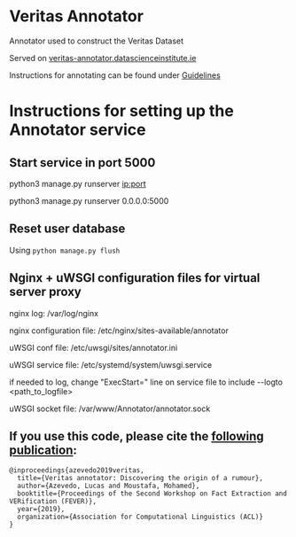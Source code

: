 # Veritas Annotator 

Annotator used to construct the Veritas Dataset

Served on [veritas-annotator.datascienceinstitute.ie](veritas-annotator.datascienceinstitute.ie "Veritas Annotator")

Instructions for annotating can be found under [Guidelines](veritas-annotator.datascienceinstitute.ie/guidelines "Annotator Guidelines")

# Instructions for setting up the Annotator service

## Start service in port 5000

python3 manage.py runserver <ip:port>

python3 manage.py runserver 0.0.0.0:5000

## Reset user database

Using ```python manage.py flush```


## Nginx + uWSGI configuration files for virtual server proxy

nginx log: /var/log/nginx

nginx configuration file: /etc/nginx/sites-available/annotator

uWSGI conf file: /etc/uwsgi/sites/annotator.ini

uWSGI service file: /etc/systemd/system/uwsgi.service

if needed to log, change "ExecStart=" line on service file to include --logto <path_to_logfile>

uWSGI socket file: /var/www/Annotator/annotator.sock

## If you use this code, please cite the [following publication](https://www.aclweb.org/anthology/D19-6614/):

    @inproceedings{azevedo2019veritas,
      title={Veritas annotator: Discovering the origin of a rumour},
      author={Azevedo, Lucas and Moustafa, Mohamed},
      booktitle={Proceedings of the Second Workshop on Fact Extraction and VERification (FEVER)},
      year={2019},
      organization={Association for Computational Linguistics (ACL)}
    }
